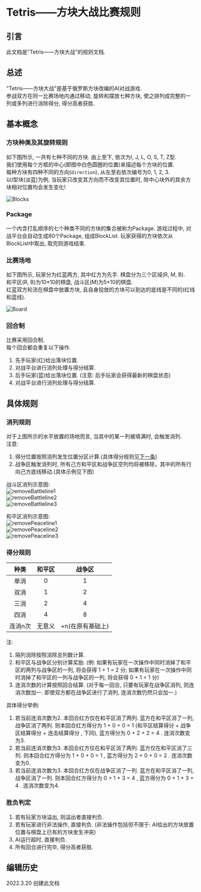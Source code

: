 # Tetris——方块大战比赛规则

## 引言

此文档是"Tetris——方块大战"的规则文档.

## 总述

"Tetris——方块大战"是基于俄罗斯方块改编的AI对战游戏.  
参战双方在同一比赛场地内通过移动, 旋转和摆放七种方块, 使之排列成完整的一列或多列进行消除得分, 得分高者获胜.

## 基本概念

### 方块种类及其旋转规则

如下图所示, 一共有七种不同的方块. 由上至下, 依次为I, J, L, O, S, T, Z型.  
我们使用每个方框的中心(即图中白色圆圈的位置)来描述每个方块的位置.  
每种方块有四种不同的方向(`direction`), 从左至右依次编号为0, 1, 2, 3.  
以I型块(淡蓝)为例, 当玩家只改变其方向而不改变其位置时, 除中心块外的其余方块相对位置均会发生变化!  

![Blocks](https://github.com/pkulab409/pkudsa.tetris/blob/master/document/pictures/blocks.png)

### Package

一个内含打乱顺序的七个种类不同的方块的集合被称为Package. 游戏过程中, 对战平台会自动生成80个Package, 组成BlockList. 玩家获得的方块依次从BlockList中取出, 取完则游戏结束.

### 比赛场地

如下图所示, 玩家分为红蓝两方, 其中红方为先手. 棋盘分为三个区域(R, M, B).  
和平区(R, B)为10\*10的棋盘, 战斗区(M)为5\*10的棋盘.  
红蓝双方轮流在棋盘中放置方块, 且自身投放的方块可以到达的底线是不同的(红线和蓝线).  

![Board](https://github.com/pkulab409/pkudsa.tetris/blob/master/document/pictures/board.png)

### 回合制

比赛采用回合制.  
每个回合都会重复以下操作.

   1. 先手玩家(红)给出落块位置.
   2. 对战平台进行消列处理与得分结算.
   3. 后手玩家(蓝)给出落块位置. (注意: 后手玩家会获得最新的棋盘状态)
   4. 对战平台进行消列处理与得分结算.

## 具体规则

### 消列规则

对于上图所示的水平放置的场地而言, 当其中的某一列被填满时, 会触发消列.  
注意:

   1. 得分位置按照消列发生位置分区计算.(具体得分规则见[下一条](#得分规则))
   2. 战争区触发消列时, 所有己方和平区和战争区空列均将被移除，其中的所有行向己方底线移动.(具体示例见下图)  

战斗区消列示意图:  
![removeBattleline1](https://github.com/pkulab409/pkudsa.tetris/blob/master/document/pictures/removeBattleline1.jpg)  
![removeBattleline2](https://github.com/pkulab409/pkudsa.tetris/blob/master/document/pictures/removeBattleline2.jpg)  
![removeBattleline3](https://github.com/pkulab409/pkudsa.tetris/blob/master/document/pictures/removeBattleline3.jpg)  

和平区消列示意图:  
![removePeaceline1](https://github.com/pkulab409/pkudsa.tetris/blob/master/document/pictures/removePeaceline1.jpg)  
![removePeaceline2](https://github.com/pkulab409/pkudsa.tetris/blob/master/document/pictures/removePeaceline2.jpg)  
![removePeaceline3](https://github.com/pkulab409/pkudsa.tetris/blob/master/document/pictures/removePeaceline3.png)  

### 得分规则

种类|和平区|战争区
:-:|:-:|:-:
单消|0|1
双消|1|2
三消|2|4
四消|4|8
连消n次|无意义|+n(在原有基础上)

注:

   1. 隔列消除按照消除总列数计算.
   2. 和平区与战争区分别计算奖励. (例: 如果有玩家在一次操作中同时消掉了和平区的两列与战争区的一列, 将会获得 1 + 1 = 2 分; 如果有玩家在一次操作中同时消掉了和平区的一列与战争区的一列, 将会获得 0 + 1 = 1 分)
   3. 连消次数的计算按照回合结算. (对于每一回合, 只要有玩家在战争区消列, 则连消次数加一. 即使双方都在战争区进行了消列, 连消次数仍然只会加一.)

具体得分举例:

   1. 若当前连消次数为2. 本回合红方仅在和平区消了两列. 蓝方在和平区消了一列, 战争区消了两列. 则本回合红方得分为 1 + 0 + 0 = 1 (和平区结算得分 + 战争区结算得分 + 连击结算得分 , 下同), 蓝方得分为 0 + 2 + 2 = 4 . 连消次数变为3.
   2. 若当前连消次数为3. 本回合红方仅在和平区消了两列. 蓝方仅在和平区消了三列. 则本回合红方得分为 1 + 0 + 0 = 1 , 蓝方得分为 2 + 0 + 0 = 2 . 连消次数变为0.
   3. 若当前连消次数为3. 本回合红方仅在战争区消了一列. 蓝方在和平区消了一列, 战争区消了一列. 则本回合红方得分为 0 + 1 + 3 = 4 , 蓝方得分为 0 + 1 + 3 = 4 . 连消次数变为4.

### 胜负判定

   1. 若有玩家方块溢出, 则溢出者直接判负.
   2. 若有玩家进行非法操作, 直接判负. (非法操作包括但不限于: AI给出的方块放置位置与棋盘上已有的方块发生冲突)
   3. AI运行超时, 直接判负.
   4. 所有回合进行完毕, 得分高者获胜.

## 编辑历史

2022.3.20 创建此文档
